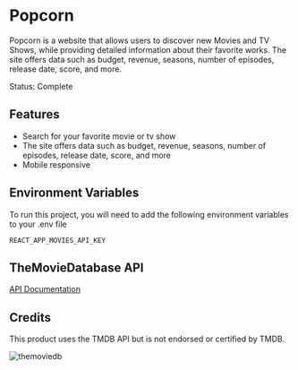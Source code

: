 # Popcorn

Popcorn is a website that allows users to discover new Movies and TV Shows, while providing detailed information about their favorite works. The site offers data such as budget, revenue, seasons, number of episodes, release date, score, and more.

Status: Complete

## Features

- Search for your favorite movie or tv show
- The site offers data such as budget, revenue, seasons, number of episodes, release date, score, and more
- Mobile responsive

## Environment Variables

To run this project, you will need to add the following environment variables to your .env file

`REACT_APP_MOVIES_API_KEY`

## TheMovieDatabase API

[API Documentation](https://developer.themoviedb.org/reference)

## Credits

This product uses the TMDB API but is not endorsed or certified by TMDB.

![themoviedb](https://www.themoviedb.org/assets/2/v4/logos/v2/blue_short-8e7b30f73a4020692ccca9c88bafe5dcb6f8a62a4c6bc55cd9ba82bb2cd95f6c.svg)

